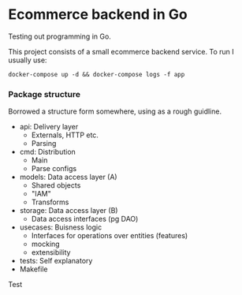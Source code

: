 # Ecommerce backend in Go

Testing out programming in Go. 

This project consists of a small ecommerce backend service.
To run I usually use:

```shell
docker-compose up -d && docker-compose logs -f app
```

### Package structure

Borrowed a structure form somewhere, using as a rough guidline.

[Directory/Package]: [Functionality]
- api: Delivery layer
    - Externals, HTTP etc.
    - Parsing
- cmd: Distribution
    - Main
    - Parse configs
- models: Data access layer (A)
    - Shared objects
    - "IAM"
    - Transforms
- storage: Data access layer (B)
    - Data access interfaces (pg DAO)
- usecases: Buisness logic
    - Interfaces for operations over entities (features)
    - mocking
    - extensibility
- tests: Self explanatory
- Makefile

Test

